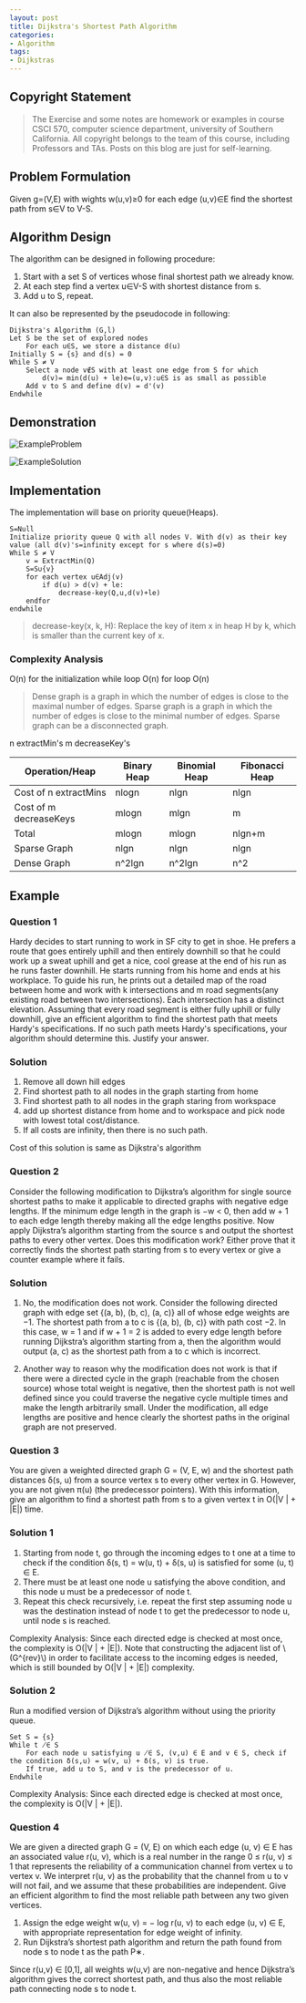 ```yaml
---
layout: post
title: Dijkstra's Shortest Path Algorithm
categories:
- Algorithm
tags:
- Dijkstras
---
```


## Copyright Statement
> The Exercise and some notes are homework or examples in course CSCI 570, computer science department, university of Southern California. All copyright belongs to the team of this course, including Professors and TAs. Posts on this blog are just for self-learning.

## Problem Formulation
Given g=(V,E) with wights w(u,v)≥0 for each edge (u,v)∈E find the shortest path from s∈V to V-S.


## Algorithm Design
The algorithm can be designed in following procedure:

1. Start with a set S of vertices whose final shortest path we already know.
2. At each step find a vertex u∈V-S with shortest distance from s.
3. Add u to S, repeat.


It can also be represented by the pseudocode in following:

~~~
Dijkstra's Algorithm (G,l)
Let S be the set of explored nodes
	For each u∈S, we store a distance d(u)
Initially S = {s} and d(s) = 0
While S ≠ V
	Select a node v∉S with at least one edge from S for which
		d(v)= min(d(u) + le)e=(u,v):u∈S is as small as possible
	Add v to S and define d(v) = d'(v)
Endwhile
~~~

## Demonstration
![ExampleProblem](http://img.blog.163.com/photo/WfZavQsDv8XkOKX7DnpGUg==/583497626721859365.jpg)

![ExampleSolution](http://img.blog.163.com/photo/FigAtAu_VN_237zxziOrmw==/5113555901903496072.jpg)

## Implementation
The implementation will base on priority queue(Heaps).

~~~
S=Null
Initialize priority queue Q with all nodes V. With d(v) as their key value (all d(v)'s=infinity except for s where d(s)=0)
While S ≠ V
	v = ExtractMin(Q)
	S=S∪{v}
	for each vertex u∈Adj(v)
		if d(u) > d(v) + le:
			decrease-key(Q,u,d(v)+le)
	endfor
endwhile
~~~

> decrease-key(x, k, H): Replace the key of item x in heap H by k, which is smaller than thecurrent key of x.

### Complexity Analysis
O(n) for the initialization
while loop O(n)
for loop O(n)

> Dense graph is a graph in which the number of edges is close to the maximal number of edges. Sparse graph is a graph in which the number of edges is close to the minimal number of edges. Sparse graph can be a disconnected graph.


n extractMin's
m decreaseKey's

|Operation/Heap | Binary Heap | Binomial Heap | Fibonacci Heap|
|------------ |------------ | ------------- | ------------|
|Cost of n extractMins		| nlogn | nlgn   | nlgn   |
|Cost of m decreaseKeys 	| mlogn | mlgn   | m      |
|Total				 		| mlogn | mlogn  | nlgn+m |
|Sparse Graph				| nlgn  | nlgn   | nlgn   |
|Dense Graph				| n^2lgn| n^2lgn | n^2    |

## Example
### Question 1

Hardy decides to start running to work in SF city to get in shoe. He prefers a route that goes entirely uphill and then entirely downhill so that he could work up a sweat uphill and get a nice, cool grease at the end of his run as he runs faster downhill. He starts running from his home and ends at his workplace. To guide his run, he prints out a detailed map of the road between home and work with k intersections and m road segments(any existing road between two intersections). Each intersection has a distinct elevation. Assuming that every road segment is either fully uphill or fully downhill, give an efficient algorithm to find the shortest path that meets Hardy's specifications. If no such path meets Hardy's specifications, your algorithm should determine this. Justify your answer.

### Solution

1. Remove all down hill edges
2. Find shortest path to all nodes in the graph starting from home
3. Find shortest path to all nodes in the graph staring from workspace
4. add up shortest distance from home and to workspace and pick node with lowest total cost/distance.
5. If all costs are infinity, then there is no such path.

Cost of this solution is same as Dijkstra's algorithm

### Question 2
Consider the following modification to Dijkstra’s algorithm for single source shortest paths to make it applicable to directed graphs with negative edge lengths. If the minimum edge length in the graph is −w < 0, then add w + 1 to each edge length thereby making all the edge lengths positive. Now apply Dijkstra’s algorithm starting from the source s and output the shortest paths to every other vertex. Does this modification work? Either prove that it correctly finds the shortest path starting from s to every vertex or give a counter example where it fails.

### Solution
1. No, the modification does not work. Consider the following directed graph with edge set {(a, b), (b, c), (a, c)} all of whose edge weights are −1. The shortest path from a to c is {(a, b), (b, c)} with path cost −2. In this case, w = 1 and if w + 1 = 2 is added to every edge length before running Dijkstra’s algorithm starting from a, then the algorithm would output (a, c) as the shortest path from a to c which is incorrect.

2. Another way to reason why the modification does not work is that if there were a directed cycle in the graph (reachable from the chosen source) whose total weight is negative, then the shortest path is not well defined since you could traverse the negative cycle multiple times and make the length arbitrarily small. Under the modification, all edge lengths are positive and hence clearly the shortest paths in the original graph are not preserved.

###	Question 3
You are given a weighted directed graph G = (V, E, w) and the shortest path distances δ(s, u) from a source vertex s to every other vertex in G. However, you are not given π(u) (the predecessor pointers). With this information, give an algorithm to find a shortest path from s to a given vertex t in O(|V | + |E|) time.

### Solution 1

1. Starting from node t, go through the incoming edges to t one at a time to check if the condition δ(s, t) = w(u, t) + δ(s, u) is satisfied for some (u, t) ∈ E.
2. There must be at least one node u satisfying the above condition, and this node u must be a predecessor of node t.
3. Repeat this check recursively, i.e. repeat the first step assuming node u was the destination instead of node t to get the predecessor to node u, until node s is reached.

Complexity Analysis: Since each directed edge is checked at most once, the complexity is O(|V | + |E|). Note that constructing the adjacent list of \\(G^{rev}\\) in order to facilitate access to the incoming edges is needed, which is still bounded by O(|V | + |E|) complexity.

### Solution 2
Run a modified version of Dijkstra’s algorithm without using the priority queue.

~~~
Set S = {s}
While t ̸∈ S
	For each node u satisfying u ̸∈ S, (v,u) ∈ E and v ∈ S, check if the condition δ(s,u) = w(v, u) + δ(s, v) is true.	If true, add u to S, and v is the predecessor of u.Endwhile
~~~

Complexity Analysis: Since each directed edge is checked at most once, the complexity is O(|V | + |E|).

### Question 4
We are given a directed graph G = (V, E) on which each edge (u, v) ∈ E has an associated value r(u, v), which is a real number in the range 0 ≤ r(u, v) ≤ 1 that represents the reliability of a communication channel from vertex u to vertex v. We interpret r(u, v) as the probability that the channel from u to v will not fail, and we assume that these probabilities are independent. Give an efficient algorithm to find the most reliable path between any two given vertices.

1. Assign the edge weight w(u, v) = − log r(u, v) to each edge (u, v) ∈ E, with appropriate representation for edge weight of infinity.2. Run Dijkstra’s shortest path algorithm and return the path found from node s to node t as the path P∗.
Since r(u,v) ∈ [0,1], all weights w(u,v) are non-negative and hence Dijkstra’s algorithm gives thecorrect shortest path, and thus also the most reliable path connecting node s to node t.

